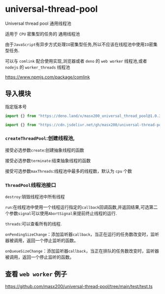 # universal-thread-pool

Universal thread pool 通用线程池

适用于 `CPU` 密集型的任务的 通用线程池

由于`JavaScript`有异步方式处理`IO`密集型任务,所以不应该在线程池中使用`IO`密集型任务.

可以与 `comlink` 配合使用实现,浏览器或者 `deno` 的 `web worker` 线程池,或者 `nodejs` 的
`worker_threads` 线程池

https://www.npmjs.com/package/comlink

## 导入模块

指定版本号

```ts
import {} from "https://deno.land/x/masx200_universal_thread_pool@1.0.3/mod.ts";
```

```ts
import {} from "https://cdn.jsdelivr.net/gh/masx200/universal-thread-pool@1.0.3/mod.ts";
```

### `createThreadPool`:创建线程池,

接受必选参数`create`:创建抽象线程的函数

接受必选参数`terminate`:结束抽象线程的函数

接受可选参数`maxThreads`:线程池中最多的线程数，默认为 `cpu` 个数

### `ThreadPool`线程池接口

`destroy`:销毁线程池中所有线程

`run`:在线程池中使用一个线程运行指定的`callback`回调函数,并返回结果,可选第二个参数`signal`可以使用`AbortSignal`来提前终止线程的运行.

`threads`:可以查看所有的线程.

`onPendingSizeChange`：添加监听器`callback`，当正在运行的任务数改变时，监听器被调用，返回一个停止监听的函数。

`onQueueSizeChange`：添加监听器`callback`，当正在排队的任务数改变时，监听器被调用，返回一个停止监听的函数。

## 查看 `web worker` 例子

https://github.com/masx200/universal-thread-pool/tree/main/test/test.ts
